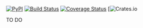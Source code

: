[![PyPI](https://img.shields.io/pypi/v/sc2simulator.svg)](https://pypi.org/project/sc2simulator/)
[![Build Status](https://travis-ci.org/ttinies/sc2simulator.svg?branch=master)](https://travis-ci.org/ttinies/sc2simulator)
[![Coverage Status](https://coveralls.io/repos/github/ttinies/sc2simulator/badge.svg?branch=master)](https://coveralls.io/github/ttinies/sc2simulator?branch=master)
[![Crates.io](https://img.shields.io/crates/l/rustc-serialize.svg)

TO DO
